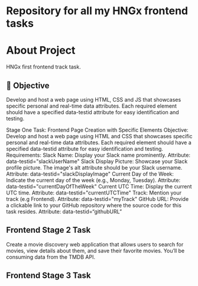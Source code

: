 # Repository for all my HNGx frontend tasks

# About Project

HNGx first frontend track task.

## :dart: Objective

Develop and host a web page using HTML, CSS and JS that showcases specific personal and real-time data attributes. Each required element should have a specified data-testid attribute for easy identification and testing.

Stage One Task: Frontend Page Creation with Specific Elements Objective: Develop and host a web page using HTML and CSS that showcases specific personal and real-time data attributes. Each required element should have a specified data-testid attribute for easy identification and testing. Requirements: Slack Name: Display your Slack name prominently. Attribute: data-testid="slackUserName" Slack Display Picture: Showcase your Slack profile picture. The image's alt attribute should be your Slack username. Attribute: data-testid="slackDisplayImage" Current Day of the Week: Indicate the current day of the week (e.g., Monday, Tuesday). Attribute: data-testid="currentDayOfTheWeek" Current UTC Time: Display the current UTC time. Attribute: data-testid="currentUTCTime" Track: Mention your track (e.g Frontend). Attribute: data-testid="myTrack" GitHub URL: Provide a clickable link to your GitHub repository where the source code for this task resides. Attribute: data-testid=“githubURL”

## Frontend Stage 2 Task

Create a movie discovery web application that allows users to search for movies, view details about them, and save their favorite movies. You’ll be consuming data from the TMDB API.

## Frontend Stage 3 Task


